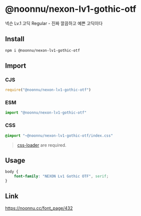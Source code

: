 # @noonnu/nexon-lv1-gothic-otf
넥슨 Lv.1 고딕 Regular - 진짜 깔끔하고 예쁜 고딕이다

## Install
```sh
npm i @noonnu/nexon-lv1-gothic-otf
```
## Import
### CJS
```js
require("@noonnu/nexon-lv1-gothic-otf")
```
### ESM
```js
import "@noonnu/nexon-lv1-gothic-otf"
```
### CSS 
```css
@import "~@noonnu/nexon-lv1-gothic-otf/index.css"
```
> [css-loader](https://github.com/webpack-contrib/css-loader) are required.

## Usage
```css
body {
    font-family: "NEXON Lv1 Gothic OTF", serif;
}
```

## Link
https://noonnu.cc/font_page/432